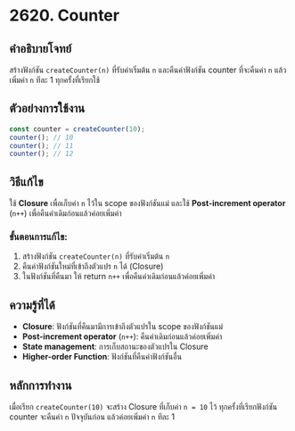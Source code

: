 # 2620. Counter

## คำอธิบายโจทย์
สร้างฟังก์ชัน `createCounter(n)` ที่รับค่าเริ่มต้น `n` และคืนค่าฟังก์ชัน counter ที่จะคืนค่า `n` แล้วเพิ่มค่า `n` ทีละ 1 ทุกครั้งที่เรียกใช้

## ตัวอย่างการใช้งาน
```javascript
const counter = createCounter(10);
counter(); // 10
counter(); // 11
counter(); // 12
```

## วิธีแก้ไข
ใช้ **Closure** เพื่อเก็บค่า `n` ไว้ใน scope ของฟังก์ชันแม่ และใช้ **Post-increment operator** (`n++`) เพื่อคืนค่าเดิมก่อนแล้วค่อยเพิ่มค่า

### ขั้นตอนการแก้ไข:
1. สร้างฟังก์ชัน `createCounter(n)` ที่รับค่าเริ่มต้น `n`
2. คืนค่าฟังก์ชันใหม่ที่เข้าถึงตัวแปร `n` ได้ (Closure)
3. ในฟังก์ชันที่คืนมา ให้ return `n++` เพื่อคืนค่าเดิมก่อนแล้วค่อยเพิ่มค่า

## ความรู้ที่ได้
- **Closure**: ฟังก์ชันที่คืนมามีการเข้าถึงตัวแปรใน scope ของฟังก์ชันแม่
- **Post-increment operator** (`n++`): คืนค่าเดิมก่อนแล้วค่อยเพิ่มค่า
- **State management**: การเก็บสถานะของตัวแปรใน Closure
- **Higher-order Function**: ฟังก์ชันที่คืนค่าฟังก์ชันอื่น

## หลักการทำงาน
เมื่อเรียก `createCounter(10)` จะสร้าง Closure ที่เก็บค่า `n = 10` ไว้ ทุกครั้งที่เรียกฟังก์ชัน counter จะคืนค่า `n` ปัจจุบันก่อน แล้วค่อยเพิ่มค่า `n` ทีละ 1
